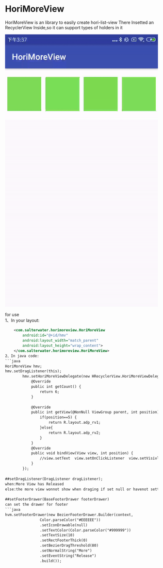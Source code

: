 # HoriMoreView
HoriMoreView is an library to easily create hori-list-view
There Insetted an RecyclerView Inside,so it can support types of holders in it

![image](https://github.com/15563988825/HoriMoreView/blob/master/1.gif)

for use <br>
1、In your layout:
```xml
    <com.salterwater.horimoreview.HoriMoreView
        android:id="@+id/hmv"
        android:layout_width="match_parent"
        android:layout_height="wrap_content">
    </com.salterwater.horimoreview.HoriMoreView>
2、In java code:
```java
HoriMoreView hmv;
hmv.setDragListener(this);
        hmv.setHoriMoreViewDelegate(new HRecyclerView.HoriMoreViewDelegate() {
            @Override
            public int getCount() {
                return 6;
            }

            @Override
            public int getView(@NonNull ViewGroup parent, int position) {
                if(position==5) {
                    return R.layout.adp_rv1;
                }else{
                    return R.layout.adp_rv2;
                }
            }
            @Override
            public void bindView(View view, int position) {
                //view.setText  view.setOnClickListener  view.setVisivle  etc...
            }
        });

##setDragListener(DragListener dragListener);
when:More View has Released
else:the more view wonnot show when draging if set null or havenot setted

##setFooterDrawer(BaseFooterDrawer footerDrawer)
can set the drawer for footer
```java
hvm.setFooterDrawer(new BezierFooterDrawer.Builder(context,
                Color.parseColor("#EEEEEE"))
                .setIconDrawable(null)
                .setTextColor(Color.parseColor("#999999"))
                .setTextSize(10)
                .setRectFooterThick(0)
                .setBezierDragThreshold(80)
                .setNormalString("More")
                .setEventString("Release")
                .build());
      
      
